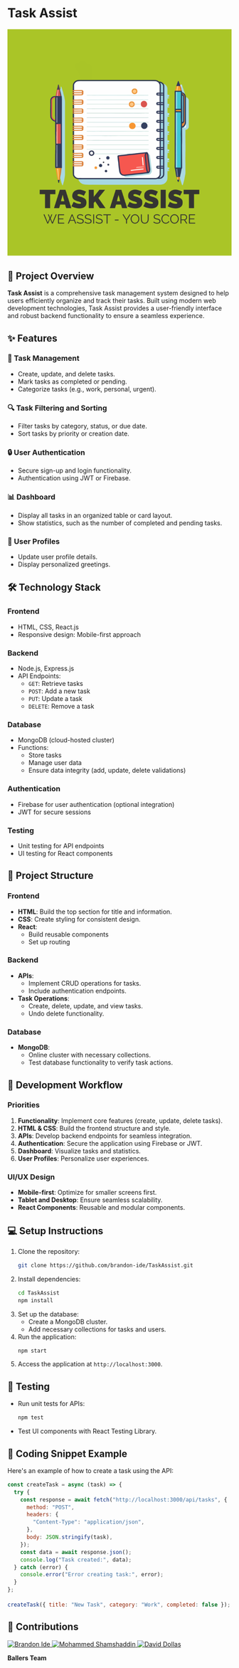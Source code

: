 # Task Assist

![Task Assist Logo](./Task-assist-logo.png)

## 🌟 Project Overview

**Task Assist** is a comprehensive task management system designed to help users efficiently organize and track their tasks. Built using modern web development technologies, Task Assist provides a user-friendly interface and robust backend functionality to ensure a seamless experience.

## ✨ Features

### 📝 Task Management

- Create, update, and delete tasks.
- Mark tasks as completed or pending.
- Categorize tasks (e.g., work, personal, urgent).

### 🔍 Task Filtering and Sorting

- Filter tasks by category, status, or due date.
- Sort tasks by priority or creation date.

### 🔒 User Authentication

- Secure sign-up and login functionality.
- Authentication using JWT or Firebase.

### 📊 Dashboard

- Display all tasks in an organized table or card layout.
- Show statistics, such as the number of completed and pending tasks.

### 👤 User Profiles

- Update user profile details.
- Display personalized greetings.

## 🛠️ Technology Stack

### Frontend

- HTML, CSS, React.js
- Responsive design: Mobile-first approach

### Backend

- Node.js, Express.js
- API Endpoints:
  - `GET`: Retrieve tasks
  - `POST`: Add a new task
  - `PUT`: Update a task
  - `DELETE`: Remove a task

### Database

- MongoDB (cloud-hosted cluster)
- Functions:
  - Store tasks
  - Manage user data
  - Ensure data integrity (add, update, delete validations)

### Authentication

- Firebase for user authentication (optional integration)
- JWT for secure sessions

### Testing

- Unit testing for API endpoints
- UI testing for React components

## 📂 Project Structure

### Frontend

- **HTML**: Build the top section for title and information.
- **CSS**: Create styling for consistent design.
- **React**:
  - Build reusable components
  - Set up routing

### Backend

- **APIs**:
  - Implement CRUD operations for tasks.
  - Include authentication endpoints.
- **Task Operations**:
  - Create, delete, update, and view tasks.
  - Undo delete functionality.

### Database

- **MongoDB**:
  - Online cluster with necessary collections.
  - Test database functionality to verify task actions.

## 🚀 Development Workflow

### Priorities

1. **Functionality**: Implement core features (create, update, delete tasks).
2. **HTML & CSS**: Build the frontend structure and style.
3. **APIs**: Develop backend endpoints for seamless integration.
4. **Authentication**: Secure the application using Firebase or JWT.
5. **Dashboard**: Visualize tasks and statistics.
6. **User Profiles**: Personalize user experiences.

### UI/UX Design

- **Mobile-first**: Optimize for smaller screens first.
- **Tablet and Desktop**: Ensure seamless scalability.
- **React Components**: Reusable and modular components.

## 💻 Setup Instructions

1. Clone the repository:
   ```bash
   git clone https://github.com/brandon-ide/TaskAssist.git
   ```
2. Install dependencies:
   ```bash
   cd TaskAssist
   npm install
   ```
3. Set up the database:
   - Create a MongoDB cluster.
   - Add necessary collections for tasks and users.
4. Run the application:
   ```bash
   npm start
   ```
5. Access the application at `http://localhost:3000`.

## 🧪 Testing

- Run unit tests for APIs:
  ```bash
  npm test
  ```
- Test UI components with React Testing Library.

## 🔗 Coding Snippet Example

Here's an example of how to create a task using the API:

```javascript
const createTask = async (task) => {
  try {
    const response = await fetch("http://localhost:3000/api/tasks", {
      method: "POST",
      headers: {
        "Content-Type": "application/json",
      },
      body: JSON.stringify(task),
    });
    const data = await response.json();
    console.log("Task created:", data);
  } catch (error) {
    console.error("Error creating task:", error);
  }
};

createTask({ title: "New Task", category: "Work", completed: false });
```

## 🤝 Contributions

<a href="https://github.com/brandon-ide">
<img src="https://github.com/brandon-ide.png" width="100" alt="Brandon Ide"/>
</a>
<a href="https://github.com/mshamshaddin">
<img src="https://github.com/mshamshaddin.png" width="100" alt="Mohammed Shamshaddin"/>
</a>
<a href="https://github.com/DavidDollas">
<img src="https://github.com/DavidDollas.png" width="100" alt="David Dollas"/>
</a>

**Ballers Team**
